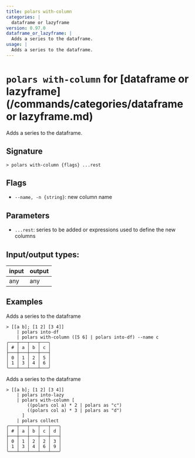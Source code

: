 ```yaml
---
title: polars with-column
categories: |
  dataframe or lazyframe
version: 0.97.0
dataframe_or_lazyframe: |
  Adds a series to the dataframe.
usage: |
  Adds a series to the dataframe.
---
```

<!-- This file is automatically generated. Please edit the command in https://github.com/nushell/nushell instead. -->

# `polars with-column` for [dataframe or lazyframe](/commands/categories/dataframe or lazyframe.md)

<div class='command-title'>Adds a series to the dataframe.</div>

## Signature

```> polars with-column {flags} ...rest```

## Flags

 -  `--name, -n {string}`: new column name

## Parameters

 -  `...rest`: series to be added or expressions used to define the new columns


## Input/output types:

| input | output |
| ----- | ------ |
| any   | any    |

## Examples

Adds a series to the dataframe
```nu
> [[a b]; [1 2] [3 4]]
    | polars into-df
    | polars with-column ([5 6] | polars into-df) --name c
╭───┬───┬───┬───╮
│ # │ a │ b │ c │
├───┼───┼───┼───┤
│ 0 │ 1 │ 2 │ 5 │
│ 1 │ 3 │ 4 │ 6 │
╰───┴───┴───┴───╯

```

Adds a series to the dataframe
```nu
> [[a b]; [1 2] [3 4]]
    | polars into-lazy
    | polars with-column [
        ((polars col a) * 2 | polars as "c")
        ((polars col a) * 3 | polars as "d")
      ]
    | polars collect
╭───┬───┬───┬───┬───╮
│ # │ a │ b │ c │ d │
├───┼───┼───┼───┼───┤
│ 0 │ 1 │ 2 │ 2 │ 3 │
│ 1 │ 3 │ 4 │ 6 │ 9 │
╰───┴───┴───┴───┴───╯

```

